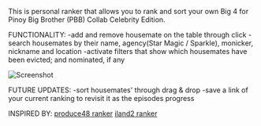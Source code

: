 This is personal ranker that allows you to rank and sort your own Big 4 for Pinoy Big Brother (PBB) Collab Celebrity Edition. 

FUNCTIONALITY:
-add and remove housemate on the table through click
-search housemates by their name, agency(Star Magic / Sparkle), monicker, nickname and location
-activate filters that show which housemates have been evicted; and nominated, if any

![Screenshot](screenshot.png)

FUTURE UPDATES:
-sort housemates' through drag & drop
-save a link of your current ranking to revisit it as the episodes progress



INSPIRED BY: 
[produce48 ranker](https://github.com/produce48/produce48.github.io)
[iland2 ranker](https://github.com/il2ranker/il2rankrt.github.io)
